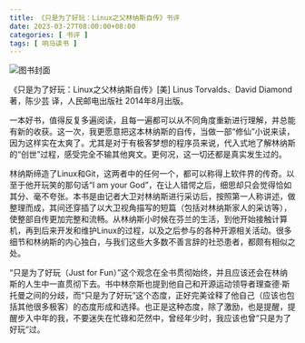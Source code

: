 ```yaml
---
title: 《只是为了好玩：Linux之父林纳斯自传》书评
date: 2023-03-27T08:00:00+08:00
categories: [ 书评 ]
tags: [ 响马读书 ]
---
```


<div class="p-3 text-center">
  <img class="img-fluid" src="/images/2023/0327/book-cover.png" alt="图书封面" style="max-width:640px">
</div>

《只是为了好玩：Linux之父林纳斯自传》[美] Linus Torvalds、David Diamond 著，陈少芸 译，人民邮电出版社 2014年8月出版。

一本好书，值得反复多遍阅读，且每一遍都可以从不同角度重新进行理解，并总能有新的收获。这一次，我更愿意把这本林纳斯的自传，当做一部“修仙”小说来读，因为这样实在太爽了。尤其是对于有极客梦想的程序员来说，代入式地了解林纳斯的“创世”过程，感受完全不输其他爽文。更何况，这一切还都是真实发生过的。

林纳斯缔造了Linux和Git，这两者中的任何一个，都可以称得上软件界的传奇。以至于他开玩笑的那句话“I am your God”，在让人错愕之后，细思却只会觉得恰如其分、毫不夸张。本书是由记者大卫对林纳斯进行采访后，按照第一人称讲述，做整理而成，其间还穿插了以大卫视角描写的短篇（包括对林纳斯家人的采访等），使整部自传更加完整和流畅。从林纳斯小时候在芬兰的生活，到他开始接触计算机，再到后来开发和维护Linux的过程，以及之后参与的各种开源相关活动。很多细节和林纳斯的内心独白，与我们这些大多数不善言辞的社恐患者，都颇有相似之处。

“只是为了好玩（Just for Fun）”这个观念在全书贯彻始终，并且应该还会在林纳斯的人生中一直贯彻下去。书中林奈斯也提到他自己和开源运动领导者理查德·斯托曼之间的分歧，而“只是为了好玩”这个态度，正好完美诠释了他自己（应该也包括其他很多极客）的态度形成和选择。也正是这种态度，除了激励，也是提醒，提醒步入中年的我，不要迷失在忙碌和茫然中，曾经年少时，我应该也曾“只是为了好玩”过。
